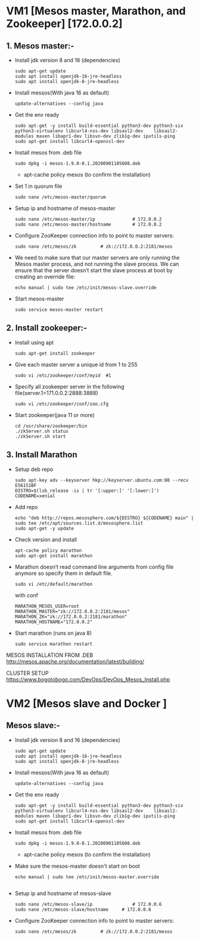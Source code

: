 # VM1 [Mesos master, Marathon, and Zookeeper] [172.0.0.2]
## 1. Mesos master:- 
+ Install jdk version 8 and 16 (dependencies)
	```
	sudo apt-get update
	sudo apt install openjdk-16-jre-headless
	sudo apt install openjdk-8-jre-headless
	```

+ Install messos(With java 16 as default)
	```
	update-alternatives --config java
	```
+ Get the env ready
	```
	sudo apt-get -y install build-essential python3-dev python3-six python3-virtualenv libcurl4-nss-dev libsasl2-dev 	libsasl2-modules maven libapr1-dev libsvn-dev zlib1g-dev iputils-ping
	sudo apt-get install libcurl4-openssl-dev
	```
+ Install mesos from .deb file
	```
	sudo dpkg -i mesos-1.9.0-0.1.20200901105608.deb
	```
	+ apt-cache policy mesos (to confirm the installation)

+ Set 1 in quorum file
	```
	sudo nano /etc/mesos-master/quorum
	```
+ Setup ip and hostname of mesos-master
	```
	sudo nano /etc/mesos-master/ip				# 172.0.0.2
	sudo nano /etc/mesos-master/hostname		# 172.0.0.2
	```

+ Configure ZooKeeper connection info to point to master servers:
	```
	sudo nano /etc/mesos/zk			# zk://172.0.0.2:2181/mesos
	```

+ We need to make sure that our master servers are only running the Mesos master process, and not running the slave process. We can ensure that the server doesn’t start the slave process at boot by creating an override file:

	```
	echo manual | sudo tee /etc/init/mesos-slave.override
	```

+ Start mesos-master
	```
	sudo service mesos-master restart
	```

## 2. Install zookeeper:-

+ Install using apt
	```
	sudo apt-get install zookeeper
	```

+ Give each master server a unique id from 1 to 255
	```
	sudo vi /etc/zookeeper/conf/myid  #1
	```

+ Specify all zookeeper server in the following file(server.1=171.0.0.2:2888:3888)
	```
	sudo vi /etc/zookeeper/conf/zoo.cfg
	```

+ Start zookeeper(java 11 or more)
	```
	cd /usr/share/zookeeper/bin
	./zkServer.sh status
	./zkServer.sh start
	```

## 3. Install Marathon

+ Setup deb repo
	```
	sudo apt-key adv --keyserver hkp://keyserver.ubuntu.com:80 --recv E56151BF
	DISTRO=$(lsb_release -is | tr '[:upper:]' '[:lower:]')
	CODENAME=xenial
	````
+ Add repo
	```
	echo "deb http://repos.mesosphere.com/${DISTRO} ${CODENAME} main" | sudo tee /etc/apt/sources.list.d/mesosphere.list
	sudo apt-get -y update
	```
+ Check version and install
	```
	apt-cache policy marathon
	sudo apt-get install marathon
	```

+ Marathon doesn’t read command line arguments from config file anymore so specify them in default file.
	```
	sudo vi /etc/default/marathon 
	```
	with conf

	```
	MARATHON_MESOS_USER=root
	MARATHON_MASTER="zk://172.0.0.2:2181/mesos"
	MARATHON_ZK="zk://172.0.0.2:2181/marathon"
	MARATHON_HOSTNAME="172.0.0.2"
	```
+ Start marathon (runs on java 8)
	```
	sudo service marathon restart
	```

MESOS INSTALLATION FROM .DEB
http://mesos.apache.org/documentation/latest/building/

CLUSTER SETUP 
https://www.bogotobogo.com/DevOps/DevOps_Mesos_Install.php

# VM2 [Mesos slave and Docker ]
## Mesos slave:-
+ Install jdk version 8 and 16 (dependencies)
	```
	sudo apt-get update
	sudo apt install openjdk-16-jre-headless
	sudo apt install openjdk-8-jre-headless
	```

+ Install messos(With java 16 as default)
	```
	update-alternatives --config java
	```
+ Get the env ready
	```
	sudo apt-get -y install build-essential python3-dev python3-six python3-virtualenv libcurl4-nss-dev libsasl2-dev 	libsasl2-modules maven libapr1-dev libsvn-dev zlib1g-dev iputils-ping
	sudo apt-get install libcurl4-openssl-dev
	```
+ Install mesos from .deb file
	```
	sudo dpkg -i mesos-1.9.0-0.1.20200901105608.deb
	```
	+ apt-cache policy mesos (to confirm the installation)

+ Make sure the mesos-master doesn't start on boot
	```
	echo manual | sudo tee /etc/init/mesos-master.override
	```
	```
+ Setup ip and hostname of mesos-slave
	```
	sudo nano /etc/mesos-slave/ip				# 172.0.0.6
	sudo nano /etc/mesos-slave/hostname		# 172.0.0.6
	```

+ Configure ZooKeeper connection info to point to master servers:
	```
	sudo nano /etc/mesos/zk			# zk://172.0.0.2:2181/mesos
	```

